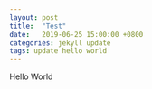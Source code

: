 ```yaml
---
layout: post
title:  "Test"
date:   2019-06-25 15:00:00 +0800
categories: jekyll update
tags: update hello world
---
```

Hello World
